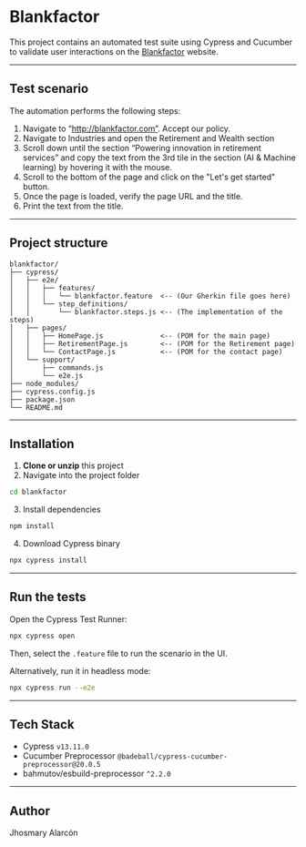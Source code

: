 # Blankfactor

This project contains an automated test suite using Cypress and Cucumber to validate user interactions on the [Blankfactor](https://blankfactor.com) website.

---

## Test scenario

The automation performs the following steps:

1. Navigate to “http://blankfactor.com”. Accept our policy.
2. Navigate to Industries and open the Retirement and Wealth section
3. Scroll down until the section “Powering innovation in retirement services” and copy the text from the 3rd tile in the section (AI & Machine learning) by hovering it with the mouse.
4. Scroll to the bottom of the page and click on the "Let's get started" button.
5. Once the page is loaded, verify the page URL and the title.
6. Print the text from the title.

---

## Project structure

```
blankfactor/
├── cypress/
│   ├── e2e/
│   │   ├── features/
│   │   │   └── blankfactor.feature  <-- (Our Gherkin file goes here)
│   │   └── step_definitions/
│   │       └── blankfactor.steps.js <-- (The implementation of the steps)
│   ├── pages/
│   │   ├── HomePage.js              <-- (POM for the main page)
│   │   ├── RetirementPage.js        <-- (POM for the Retirement page)
│   │   └── ContactPage.js           <-- (POM for the contact page)
│   └── support/
│       ├── commands.js
│       └── e2e.js
├── node_modules/
├── cypress.config.js
├── package.json
└── README.md
```

---

## Installation


1. **Clone or unzip** this project
2. Navigate into the project folder

```bash
cd blankfactor
```

3. Install dependencies

```bash
npm install
```

4. Download Cypress binary

```bash
npx cypress install
```

---

## Run the tests

Open the Cypress Test Runner:

```bash
npx cypress open
```

Then, select the `.feature` file to run the scenario in the UI.

Alternatively, run it in headless mode:

```bash
npx cypress run --e2e
```

---

## Tech Stack

- Cypress `v13.11.0`
- Cucumber Preprocessor `@badeball/cypress-cucumber-preprocessor@20.0.5`
- bahmutov/esbuild-preprocessor `^2.2.0`

---

## Author

Jhosmary Alarcón
